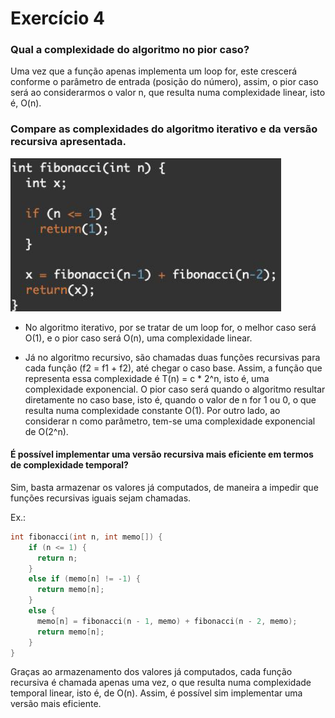 # Exercício 4

### Qual a complexidade do algoritmo no pior caso?

Uma vez que a função apenas implementa um loop for, este crescerá conforme o parâmetro de entrada (posição do número), assim, o pior caso será ao considerarmos o valor n, que resulta numa complexidade linear, isto é, O(n).


### Compare as complexidades do algoritmo iterativo e da versão recursiva apresentada.
![image](image.png)

- No algoritmo iterativo, por se tratar de um loop for, o melhor caso será O(1), e o pior caso será O(n), uma complexidade linear.

- Já no algoritmo recursivo, são chamadas duas funções recursivas para cada função (f2 = f1 + f2), até chegar o caso base. Assim, a função que representa essa complexidade é T(n) = c * 2^n, isto é, uma complexidade exponencial.
O pior caso será quando o algoritmo resultar diretamente no caso base, isto é, quando o valor de n for 1 ou 0, o que resulta numa complexidade constante O(1). Por outro lado, ao considerar n como parâmetro, tem-se uma complexidade exponencial de O(2^n).


#### É possível implementar uma versão recursiva mais eficiente em termos de complexidade temporal?

Sim, basta armazenar os valores já computados, de maneira a impedir que funções recursivas iguais sejam chamadas.

Ex.:

```c++
int fibonacci(int n, int memo[]) {
    if (n <= 1) {
      return n;
    }
    else if (memo[n] != -1) {
      return memo[n];
    }
    else {
      memo[n] = fibonacci(n - 1, memo) + fibonacci(n - 2, memo);
      return memo[n];
    }
}
```

Graças ao armazenamento dos valores já computados, cada função recursiva é chamada apenas uma vez, o que resulta numa complexidade temporal linear, isto é, de O(n). Assim, é possível sim implementar uma versão mais eficiente.
